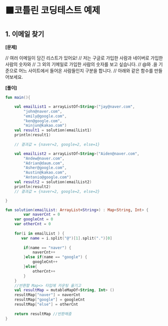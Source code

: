# 🟧**코틀린 코딩테스트 예제**

## 1. 이메일 찾기

**[문제]**

// 여러 이메일이 담긴 리스트가 있어요!
// 저는 구글로 가입한 사람과 네이버로 가입한 사람의 숫자와
// 그 외의 기메일로 가입한 사람의 숫자를 보고 싶습니다.
// @와 .을 기준으로 어느 사이트에서 들어온 사람들인지 구분을 합니다.
// 아래와 같은 함수를 만들어보세요.

**[풀이]**

```kotlin
fun main(){

    val emailList1 = arrayListOf<String>("jay@naver.com",
        "john@naver.com",
        "emily@google.com",
        "ken@google.com",
        "minjun@kakao.com")
    val result1 = solution(emailList1)
    println(result1)
    
    // 결과값 = {naver=2, google=2, else=1}

    val emailList2 = arrayListOf<String>("Aiden@naver.com",
        "Andew@naver.com",
        "Adrian@daum.com",
        "Asher@google.com",
        "Austin@kakao.com",
        "Antonio@google.com")
    val result2 = solution(emailList2)
    println(result2)
    // 결과값 = {naver=2, google=2, else=2}

}

fun solution(emailList: ArrayList<String>) : Map<String, Int> {
		var naverCnt = 0
    var googleCnt = 0
    var otherCnt = 0
    
    for(i in emailList ) {
       var name = i.split("@")[1].split(".")[0]
        
        if(name == "naver") {
            naverCnt++
        }else if(name == "google") {
            googleCnt++
        }else{
            otherCnt++
        } 
    }
    //반환할 Map<> 타입에 카운팅 옮기고 
    val resultMap = mutableMapOf<String, Int> () 
    resultMap["naver"] = naverCnt
    resultMap["google"] = googleCnt
    resultMap["else"] = otherCnt
    
    return resultMap //반환해줌 
}
```